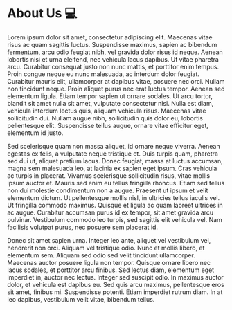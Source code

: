 # About Us 💻

Lorem ipsum dolor sit amet, consectetur adipiscing elit. Maecenas vitae risus ac quam sagittis luctus. Suspendisse maximus, sapien ac bibendum fermentum, arcu odio feugiat nibh, vel gravida dolor risus id neque. Aenean lobortis nisi et urna eleifend, nec vehicula lacus dapibus. Ut vitae pharetra arcu. Curabitur consequat justo non nunc mattis, et porttitor enim tempus. Proin congue neque eu nunc malesuada, ac interdum dolor feugiat. Curabitur mauris elit, ullamcorper at dapibus vitae, posuere nec orci. Nullam non tincidunt neque. Proin aliquet purus nec erat luctus tempor. Aenean sed elementum ligula. Etiam tempor sapien ut ornare sodales. Ut arcu tortor, blandit sit amet nulla sit amet, vulputate consectetur nisi. Nulla est diam, vehicula interdum lectus quis, aliquam vehicula risus. Maecenas vitae sollicitudin dui. Nullam augue nibh, sollicitudin quis dolor eu, lobortis pellentesque elit. Suspendisse tellus augue, ornare vitae efficitur eget, elementum id justo.

Sed scelerisque quam non massa aliquet, id ornare neque viverra. Aenean egestas ex felis, a vulputate neque tristique et. Duis turpis quam, pharetra sed dui ut, aliquet pretium lacus. Donec feugiat, massa at luctus accumsan, magna sem malesuada leo, at lacinia ex sapien eget ipsum. Cras vehicula ac turpis in placerat. Vivamus scelerisque sollicitudin risus, vitae mollis ipsum auctor et. Mauris sed enim eu tellus fringilla rhoncus. Etiam sed tellus non dui molestie condimentum non a augue. Praesent ut ipsum et velit elementum dictum. Ut pellentesque mollis nisl, in ultricies tellus iaculis vel. Ut fringilla commodo maximus. Quisque et ligula ac quam laoreet ultrices in ac augue. Curabitur accumsan purus id ex tempor, sit amet gravida arcu pulvinar. Vestibulum commodo leo turpis, sed sagittis elit vehicula vel. Nam facilisis volutpat purus, nec posuere sem placerat id.

Donec sit amet sapien urna. Integer leo ante, aliquet vel vestibulum vel, hendrerit non orci. Aliquam vel tristique odio. Nunc et mollis libero, et elementum sem. Aliquam sed odio sed velit tincidunt ullamcorper. Maecenas auctor posuere ligula non tempor. Quisque ornare libero nec lacus sodales, et porttitor arcu finibus. Sed lectus diam, elementum eget imperdiet in, auctor nec lectus. Integer sed suscipit odio. In maximus auctor dolor, et vehicula est dapibus eu. Sed quis arcu maximus, pellentesque eros sit amet, finibus mi. Suspendisse potenti. Etiam imperdiet rutrum diam. In at leo dapibus, vestibulum velit vitae, bibendum tellus.
